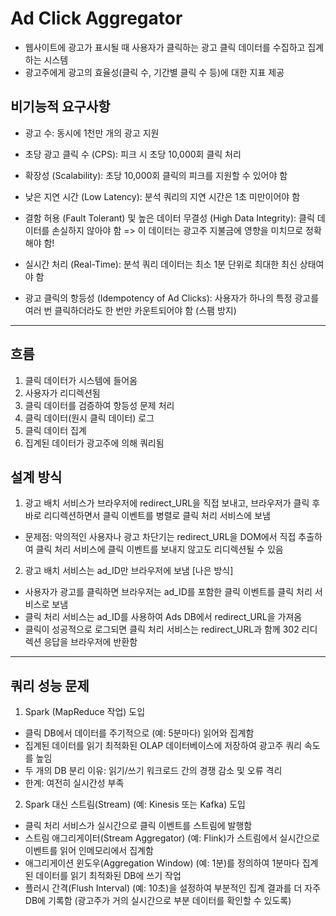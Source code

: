 # Ad Click Aggregator

-   웹사이트에 광고가 표시될 때 사용자가 클릭하는 광고 클릭 데이터를 수집하고 집계하는 시스템
-   광고주에게 광고의 효율성(클릭 수, 기간별 클릭 수 등)에 대한 지표 제공

## 비기능적 요구사항

-   광고 수: 동시에 1천만 개의 광고 지원
-   초당 광고 클릭 수 (CPS): 피크 시 초당 10,000회 클릭 처리

-   확장성 (Scalability): 초당 10,000회 클릭의 피크를 지원할 수 있어야 함
-   낮은 지연 시간 (Low Latency): 분석 쿼리의 지연 시간은 1초 미만이어야 함
-   결함 허용 (Fault Tolerant) 및 높은 데이터 무결성 (High Data Integrity): 클릭 데이터를 손실하지 않아야 함 => 이 데이터는 광고주 지불금에 영향을 미치므로 정확해야 함!
-   실시간 처리 (Real-Time): 분석 쿼리 데이터는 최소 1분 단위로 최대한 최신 상태여야 함
-   광고 클릭의 항등성 (Idempotency of Ad Clicks): 사용자가 하나의 특정 광고를 여러 번 클릭하더라도 한 번만 카운트되어야 함 (스팸 방지)

---

## 흐름

1. 클릭 데이터가 시스템에 들어옴
2. 사용자가 리디렉션됨
3. 클릭 데이터를 검증하여 항등성 문제 처리
4. 클릭 데이터(원시 클릭 데이터) 로그
5. 클릭 데이터 집계
6. 집계된 데이터가 광고주에 의해 쿼리됨

## 설계 방식

1. 광고 배치 서비스가 브라우저에 redirect_URL을 직접 보내고, 브라우저가 클릭 후 바로 리디렉션하면서 클릭 이벤트를 병렬로 클릭 처리 서비스에 보냄

-   문제점: 악의적인 사용자나 광고 차단기는 redirect_URL을 DOM에서 직접 추출하여 클릭 처리 서비스에 클릭 이벤트를 보내지 않고도 리디렉션될 수 있음

2. 광고 배치 서비스는 ad_ID만 브라우저에 보냄 [나은 방식]

-   사용자가 광고를 클릭하면 브라우저는 ad_ID를 포함한 클릭 이벤트를 클릭 처리 서비스로 보냄
-   클릭 처리 서비스는 ad_ID를 사용하여 Ads DB에서 redirect_URL을 가져옴
-   클릭이 성공적으로 로그되면 클릭 처리 서비스는 redirect_URL과 함께 302 리디렉션 응답을 브라우저에 반환함

---

## 쿼리 성능 문제

1.  Spark (MapReduce 작업) 도입

-   클릭 DB에서 데이터를 주기적으로 (예: 5분마다) 읽어와 집계함
-   집계된 데이터를 읽기 최적화된 OLAP 데이터베이스에 저장하여 광고주 쿼리 속도를 높임
-   두 개의 DB 분리 이유: 읽기/쓰기 워크로드 간의 경쟁 감소 및 오류 격리
-   한계: 여전히 실시간성 부족

2. Spark 대신 스트림(Stream) (예: Kinesis 또는 Kafka) 도입

-   클릭 처리 서비스가 실시간으로 클릭 이벤트를 스트림에 발행함
-   스트림 애그리게이터(Stream Aggregator) (예: Flink)가 스트림에서 실시간으로 이벤트를 읽어 인메모리에서 집계함
-   애그리게이션 윈도우(Aggregation Window) (예: 1분)를 정의하여 1분마다 집계된 데이터를 읽기 최적화된 DB에 쓰기 작업
-   플러시 간격(Flush Interval) (예: 10초)을 설정하여 부분적인 집계 결과를 더 자주 DB에 기록함 (광고주가 거의 실시간으로 부분 데이터를 확인할 수 있도록)
